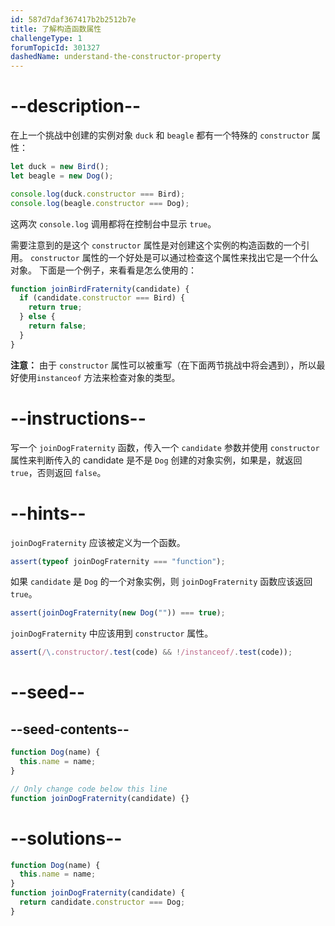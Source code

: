 ```yaml
---
id: 587d7daf367417b2b2512b7e
title: 了解构造函数属性
challengeType: 1
forumTopicId: 301327
dashedName: understand-the-constructor-property
---
```


# --description--

在上一个挑战中创建的实例对象 `duck` 和 `beagle` 都有一个特殊的 `constructor` 属性：

```js
let duck = new Bird();
let beagle = new Dog();

console.log(duck.constructor === Bird);
console.log(beagle.constructor === Dog);
```

这两次 `console.log` 调用都将在控制台中显示 `true`。

需要注意到的是这个 `constructor` 属性是对创建这个实例的构造函数的一个引用。 `constructor` 属性的一个好处是可以通过检查这个属性来找出它是一个什么对象。 下面是一个例子，来看看是怎么使用的：

```js
function joinBirdFraternity(candidate) {
  if (candidate.constructor === Bird) {
    return true;
  } else {
    return false;
  }
}
```

**注意：** 由于 `constructor` 属性可以被重写（在下面两节挑战中将会遇到），所以最好使用`instanceof` 方法来检查对象的类型。

# --instructions--

写一个 `joinDogFraternity` 函数，传入一个 `candidate` 参数并使用 `constructor` 属性来判断传入的 candidate 是不是 `Dog` 创建的对象实例，如果是，就返回 `true`，否则返回 `false`。

# --hints--

`joinDogFraternity` 应该被定义为一个函数。

```js
assert(typeof joinDogFraternity === "function");
```

如果 `candidate` 是 `Dog` 的一个对象实例，则 `joinDogFraternity` 函数应该返回 `true`。

```js
assert(joinDogFraternity(new Dog("")) === true);
```

`joinDogFraternity` 中应该用到 `constructor` 属性。

```js
assert(/\.constructor/.test(code) && !/instanceof/.test(code));
```

# --seed--

## --seed-contents--

```js
function Dog(name) {
  this.name = name;
}

// Only change code below this line
function joinDogFraternity(candidate) {}
```

# --solutions--

```js
function Dog(name) {
  this.name = name;
}
function joinDogFraternity(candidate) {
  return candidate.constructor === Dog;
}
```
